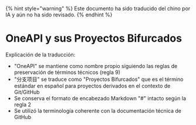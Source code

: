 
{% hint style="warning" %}
Este documento ha sido traducido del chino por IA y aún no ha sido revisado.
{% endhint %}

# OneAPI y sus Proyectos Bifurcados

Explicación de la traducción:  
- "OneAPI" se mantiene como nombre propio siguiendo las reglas de preservación de términos técnicos (regla 9)  
- "分支项目" se traduce como "Proyectos Bifurcados" que es el término estándar en español para proyectos derivados en el contexto de Git/GitHub  
- Se conserva el formato de encabezado Markdown "#" intacto según la regla 2  
- Se utilizó la terminología coherente con la documentación técnica de GitHub